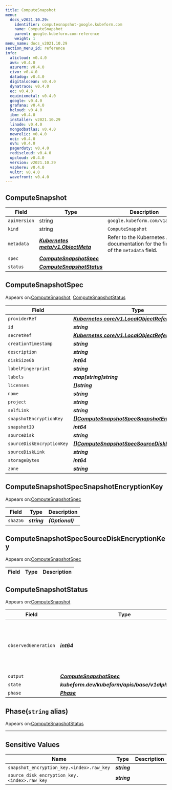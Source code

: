 ```yaml
---
title: ComputeSnapshot
menu:
  docs_v2021.10.29:
    identifier: computesnapshot-google.kubeform.com
    name: ComputeSnapshot
    parent: google.kubeform.com-reference
    weight: 1
menu_name: docs_v2021.10.29
section_menu_id: reference
info:
  alicloud: v0.4.0
  aws: v0.4.0
  azurerm: v0.4.0
  civo: v0.4.0
  datadog: v0.4.0
  digitalocean: v0.4.0
  dynatrace: v0.4.0
  ec: v0.4.0
  equinixmetal: v0.4.0
  google: v0.4.0
  grafana: v0.4.0
  hcloud: v0.4.0
  ibm: v0.4.0
  installer: v2021.10.29
  linode: v0.4.0
  mongodbatlas: v0.4.0
  newrelic: v0.4.0
  oci: v0.4.0
  ovh: v0.4.0
  pagerduty: v0.4.0
  rediscloud: v0.4.0
  upcloud: v0.4.0
  version: v2021.10.29
  vsphere: v0.4.0
  vultr: v0.4.0
  wavefront: v0.4.0
---
```


## ComputeSnapshot
| Field | Type | Description |
| ------ | ----- | ----------- |
| `apiVersion` | string | `google.kubeform.com/v1alpha1` |
|    `kind` | string | `ComputeSnapshot` |
| `metadata` | ***[Kubernetes meta/v1.ObjectMeta](https://v1-18.docs.kubernetes.io/docs/reference/generated/kubernetes-api/v1.18/#objectmeta-v1-meta)***|Refer to the Kubernetes API documentation for the fields of the `metadata` field.|
| `spec` | ***[ComputeSnapshotSpec](#computesnapshotspec)***||
| `status` | ***[ComputeSnapshotStatus](#computesnapshotstatus)***||
## ComputeSnapshotSpec

Appears on:[ComputeSnapshot](#computesnapshot), [ComputeSnapshotStatus](#computesnapshotstatus)

| Field | Type | Description |
| ------ | ----- | ----------- |
| `providerRef` | ***[Kubernetes core/v1.LocalObjectReference](https://v1-18.docs.kubernetes.io/docs/reference/generated/kubernetes-api/v1.18/#localobjectreference-v1-core)***||
| `id` | ***string***||
| `secretRef` | ***[Kubernetes core/v1.LocalObjectReference](https://v1-18.docs.kubernetes.io/docs/reference/generated/kubernetes-api/v1.18/#localobjectreference-v1-core)***||
| `creationTimestamp` | ***string***| ***(Optional)*** |
| `description` | ***string***| ***(Optional)*** |
| `diskSizeGb` | ***int64***| ***(Optional)*** |
| `labelFingerprint` | ***string***| ***(Optional)*** |
| `labels` | ***map[string]string***| ***(Optional)*** |
| `licenses` | ***[]string***| ***(Optional)*** |
| `name` | ***string***||
| `project` | ***string***| ***(Optional)*** |
| `selfLink` | ***string***| ***(Optional)*** |
| `snapshotEncryptionKey` | ***[[]ComputeSnapshotSpecSnapshotEncryptionKey](#computesnapshotspecsnapshotencryptionkey)***| ***(Optional)*** |
| `snapshotID` | ***int64***| ***(Optional)*** |
| `sourceDisk` | ***string***||
| `sourceDiskEncryptionKey` | ***[[]ComputeSnapshotSpecSourceDiskEncryptionKey](#computesnapshotspecsourcediskencryptionkey)***| ***(Optional)*** |
| `sourceDiskLink` | ***string***| ***(Optional)*** |
| `storageBytes` | ***int64***| ***(Optional)*** |
| `zone` | ***string***| ***(Optional)*** |
## ComputeSnapshotSpecSnapshotEncryptionKey

Appears on:[ComputeSnapshotSpec](#computesnapshotspec)

| Field | Type | Description |
| ------ | ----- | ----------- |
| `sha256` | ***string***| ***(Optional)*** |
## ComputeSnapshotSpecSourceDiskEncryptionKey

Appears on:[ComputeSnapshotSpec](#computesnapshotspec)

| Field | Type | Description |
| ------ | ----- | ----------- |
## ComputeSnapshotStatus

Appears on:[ComputeSnapshot](#computesnapshot)

| Field | Type | Description |
| ------ | ----- | ----------- |
| `observedGeneration` | ***int64***| ***(Optional)*** Resource generation, which is updated on mutation by the API Server.|
| `output` | ***[ComputeSnapshotSpec](#computesnapshotspec)***| ***(Optional)*** |
| `state` | ***kubeform.dev/kubeform/apis/base/v1alpha1.State***| ***(Optional)*** |
| `phase` | ***[Phase](#phase)***| ***(Optional)*** |
## Phase(`string` alias)

Appears on:[ComputeSnapshotStatus](#computesnapshotstatus)

---
## Sensitive Values
| Name | Type | Description |
|------|------|-------------|
| `snapshot_encryption_key.<index>.raw_key` | ***string*** ||
| `source_disk_encryption_key.<index>.raw_key` | ***string*** ||
